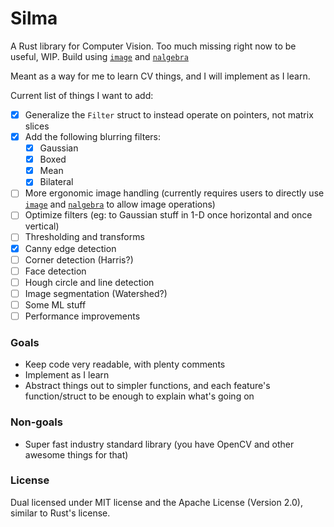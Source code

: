 # Silma

A Rust library for Computer Vision. Too much missing right now to be useful, WIP. Build using [`image`][1] and [`nalgebra`][2]

Meant as a way for me to learn CV things, and I will implement as I learn.

Current list of things I want to add:
- [X] Generalize the `Filter` struct to instead operate on pointers, not matrix slices
- [X] Add the following blurring filters:
    - [X] Gaussian
    - [X] Boxed
    - [X] Mean
    - [X] Bilateral
- [ ] More ergonomic image handling (currently requires users to directly use [`image`][1] and [`nalgebra`][2] to allow image operations)
- [ ] Optimize filters (eg: to Gaussian stuff in 1-D once horizontal and once vertical)
- [ ] Thresholding and transforms
- [X] Canny edge detection
- [ ] Corner detection (Harris?)
- [ ] Face detection
- [ ] Hough circle and line detection
- [ ] Image segmentation (Watershed?)
- [ ] Some ML stuff
- [ ] Performance improvements

### Goals
- Keep code very readable, with plenty comments
- Implement as I learn
- Abstract things out to simpler functions, and each feature's function/struct to be enough to explain what's going on

### Non-goals
- Super fast industry standard library (you have OpenCV and other awesome things for that)

### License

Dual licensed under MIT license and the Apache License (Version 2.0), similar to Rust's license.

[1]: [https://crates.io/crates/image]
[2]: [https://crates.io/crates/nalgebra]
